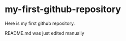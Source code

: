 # my-first-github-repository
Here is my first github repository. 

README.md was just edited manually 
